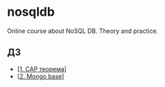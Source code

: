 # nosqldb
Online course about NoSQL DB. Theory and practice.

## ДЗ
- [[1. CAP теорема](./homework/1.%20CAP/hw.md)]
- [[2. Mongo base](./homework/2.%20Mongo%20base/hw.md)]